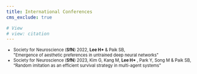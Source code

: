 ```yaml
---
title: International Conferences
cms_exclude: true

# View
# view: citation
---
```


<ul style="font-size: 0.8em;">
  <li>Society for Neuroscience (<strong>SfN</strong>) 2022, <strong>Lee H*</strong> & Paik SB,<br>  
    "Emergence of aesthetic preferences in untrained deep neural networks"</li>

  <li>Society for Neuroscience (<strong>SfN</strong>) 2023, Kim G, Kang M, <strong>Lee H*</strong> , Park Y, Song M & Paik SB,<br>  
    “Random imitation as an efficient survival strategy in multi-agent systems”</li>
</ul>




   